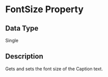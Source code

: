 # FontSize Property #
## Data Type ##
Single
## Description ##
Gets and sets the font size of the Caption text.